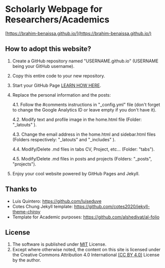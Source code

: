 # Scholarly Webpage for Researchers/Academics   

[https://brahim-benaissa.github.io/](https://brahim-benaissa.github.io/)


## How to adopt this website?

1. Create a GitHub repository named "USERNAME.github.io" (USERNAME being your GitHub username).

2. Copy this entire code to your new repository.

3. Start your GitHub Page [LEARN HOW HERE](https://www.youtube.com/watch?v=ukPI1zlxKqg&ab_channel=AquentGymnasium).

4. Replace the personal information and the posts:

   4.1. Follow the #comments instructions in "_config.yml" file (don't forget to change the Google Analytics ID or leave empty if you don't have it).

   4.2. Modify text and profile image in the home.html file (Folder: "_latouts" ).

   4.3. Change the email address in the  home.html and sidebar.html files (Folders respectively: "_latouts" and "_includes" ).

   4.4. Modify/Delete .md files in tabs CV, Project, etc... (Folder: "tabs").

   4.5. Modify/Delete .md files in posts and projects (Folders: "_posts", "projects").

5. Enjoy your cool website powered by GitHub Pages and Jekyll.


## Thanks to
- Luis Quintero: <https://github.com/luiseduve>
- Cotes Chung Jekyll template: <https://github.com/cotes2020/jekyll-theme-chirpy>
- Template for Academic purposes: <https://github.com/alshedivat/al-folio>

## License
1. The software is published under [MIT](https://github.com/cotes2020/jekyll-theme-chirpy/blob/master/LICENSE) License.
2. Except where otherwise noted, the content on this site is licensed under the Creative Commons Attribution 4.0 International [(CC BY 4.0)](https://creativecommons.org/licenses/by/4.0/) License by the author.
